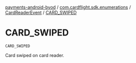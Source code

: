 [payments-android-byod](../../index.md) / [com.cardflight.sdk.enumerations](../index.md) / [CardReaderEvent](index.md) / [CARD_SWIPED](./-c-a-r-d_-s-w-i-p-e-d.md)

# CARD_SWIPED

`CARD_SWIPED`

Card swiped on card reader.

